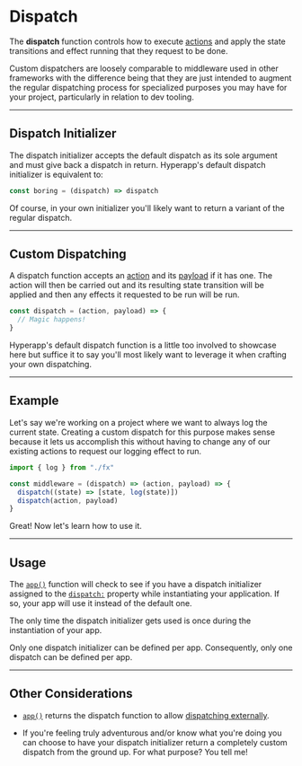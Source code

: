 # Dispatch

The **dispatch** function controls how to execute [actions](actions.md) and apply the state transitions and effect running that they request to be done.

Custom dispatchers are loosely comparable to middleware used in other frameworks with the difference being that they are just intended to augment the regular dispatching process for specialized purposes you may have for your project, particularly in relation to dev tooling.

---

## Dispatch Initializer

The dispatch initializer accepts the default dispatch as its sole argument and must give back a dispatch in return. Hyperapp's default dispatch initializer is equivalent to:

```js
const boring = (dispatch) => dispatch
```

Of course, in your own initializer you'll likely want to return a variant of the regular dispatch.

---

## Custom Dispatching

A dispatch function accepts an [action](actions.md) and its [payload](actions.md#payloads) if it has one. The action will then be carried out and its resulting state transition will be applied and then any effects it requested to be run will be run.

```js
const dispatch = (action, payload) => {
  // Magic happens!
}
```

Hyperapp's default dispatch function is a little too involved to showcase here but suffice it to say you'll most likely want to leverage it when crafting your own dispatching.

---

## Example

Let's say we're working on a project where we want to always log the current state. Creating a custom dispatch for this purpose makes sense because it lets us accomplish this without having to change any of our existing actions to request our logging effect to run.

```js
import { log } from "./fx"

const middleware = (dispatch) => (action, payload) => {
  dispatch((state) => [state, log(state)])
  dispatch(action, payload)
}
```

Great! Now let's learn how to use it.

---

## Usage

The [`app()`](../api/app.md) function will check to see if you have a dispatch initializer assigned to the [`dispatch:`](../api/app.md#dispatch) property while instantiating your application. If so, your app will use it instead of the default one.

The only time the dispatch initializer gets used is once during the instantiation of your app.

Only one dispatch initializer can be defined per app. Consequently, only one dispatch can be defined per app.

---

## Other Considerations

- [`app()`](../api/app.md) returns the dispatch function to allow [dispatching externally](../api/app.md#instrumentation).

- If you're feeling truly adventurous and/or know what you're doing you can choose to have your dispatch initializer return a completely custom dispatch from the ground up. For what purpose? You tell me!
